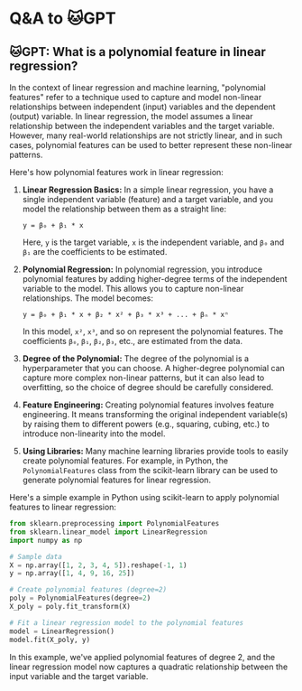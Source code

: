# Q&A to :cat:GPT

## :cat:GPT: What is a polynomial feature in linear regression?

In the context of linear regression and machine learning, "polynomial features" refer to a technique used to capture and model non-linear relationships between independent (input) variables and the dependent (output) variable. In linear regression, the model assumes a linear relationship between the independent variables and the target variable. However, many real-world relationships are not strictly linear, and in such cases, polynomial features can be used to better represent these non-linear patterns.

Here's how polynomial features work in linear regression:

1. **Linear Regression Basics:** In a simple linear regression, you have a single independent variable (feature) and a target variable, and you model the relationship between them as a straight line:

   ```
   y = β₀ + β₁ * x
   ```

   Here, `y` is the target variable, `x` is the independent variable, and `β₀` and `β₁` are the coefficients to be estimated.

2. **Polynomial Regression:** In polynomial regression, you introduce polynomial features by adding higher-degree terms of the independent variable to the model. This allows you to capture non-linear relationships. The model becomes:

   ```
   y = β₀ + β₁ * x + β₂ * x² + β₃ * x³ + ... + βₙ * xⁿ
   ```

   In this model, `x²`, `x³`, and so on represent the polynomial features. The coefficients `β₀`, `β₁`, `β₂`, `β₃`, etc., are estimated from the data.

3. **Degree of the Polynomial:** The degree of the polynomial is a hyperparameter that you can choose. A higher-degree polynomial can capture more complex non-linear patterns, but it can also lead to overfitting, so the choice of degree should be carefully considered.

4. **Feature Engineering:** Creating polynomial features involves feature engineering. It means transforming the original independent variable(s) by raising them to different powers (e.g., squaring, cubing, etc.) to introduce non-linearity into the model.

5. **Using Libraries:** Many machine learning libraries provide tools to easily create polynomial features. For example, in Python, the `PolynomialFeatures` class from the scikit-learn library can be used to generate polynomial features for linear regression.

Here's a simple example in Python using scikit-learn to apply polynomial features to linear regression:

```python
from sklearn.preprocessing import PolynomialFeatures
from sklearn.linear_model import LinearRegression
import numpy as np

# Sample data
X = np.array([1, 2, 3, 4, 5]).reshape(-1, 1)
y = np.array([1, 4, 9, 16, 25])

# Create polynomial features (degree=2)
poly = PolynomialFeatures(degree=2)
X_poly = poly.fit_transform(X)

# Fit a linear regression model to the polynomial features
model = LinearRegression()
model.fit(X_poly, y)
```

In this example, we've applied polynomial features of degree 2, and the linear regression model now captures a quadratic relationship between the input variable and the target variable.